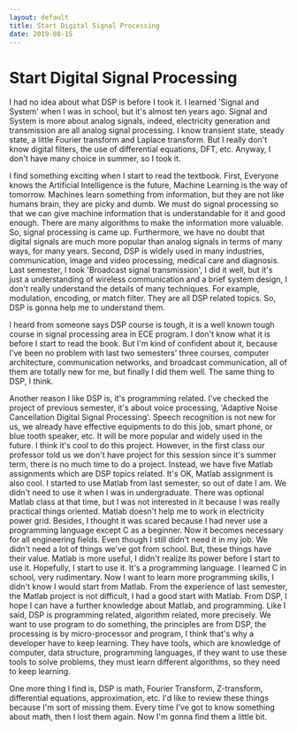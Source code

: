 ```yaml
---
layout: default
title: Start Digital Signal Processing
date: 2019-08-15
---
```




# Start Digital Signal Processing

I had no idea about what DSP is before I took it. I learned 'Signal and System' when I was in school, but it's almost ten years ago. Signal and System is more about analog signals, indeed, electricity generation and transmission are all analog signal processing. I know transient state, steady state, a little Fourier transform and Laplace transform. But I really don't know digital filters, the use of differential equations, DFT, etc. Anyway, I don't have many choice in summer, so I took it.

I find something exciting when I start to read the textbook. First, Everyone knows the Artificial Intelligence is the future, Machine Learning is the way of tomorrow.  Machines learn something from information, but they are not like humans brain, they are picky and dumb. We must do signal processing so that we can give machine information that is understandable for it and good enough. There are many algorithms to make the information more valuable. So, signal processing is came up. Furthermore, we have no doubt that digital signals are much more popular than analog signals in terms of many ways, for many years. Second, DSP is widely used in many industries, communication, image and video processing, medical care and diagnosis. Last semester, I took 'Broadcast signal transmission', I did it well, but it's just a understanding of wireless communication and a brief system design, I don't really understand the details of many techniques. For example, modulation, encoding, or match filter. They are all DSP related topics. So, DSP is gonna help me to understand them.

I heard from someone says DSP course is tough, it is a well known tough course in signal processing area in ECE program. I don't know what it is before I start to read the book. But I'm kind of confident about it, because I've been no problem with last two semesters' three courses, computer architecture, communication networks, and broadcast communication, all of them are totally new for me, but finally I did them well. The same thing to DSP, I think.

Another reason I like DSP is, it's programming related. I've checked the project of previous semester, it's about voice processing, 'Adaptive Noise Cancellation Digital Signal Processing'. Speech recognition is not new for us, we already have effective equipments to do this job, smart phone, or blue tooth speaker, etc. It will be more popular and widely used in the future. I think it's cool to do this project. However, in the first class our professor told us we don't have project for this session since it's summer term, there is no much time to do a project. Instead, we have five Matlab assignments which are DSP topics related. It's OK, Matlab assignment is also cool. I started to use Matlab from last semester, so out of date I am. We didn't need to use it when I was in undergraduate. There was optional Matlab class at that time, but I was not interested in it because I was really practical things oriented. Matlab doesn't help me to work in electricity power grid. Besides, I thought it was scared because I had never use a programming language except C as a beginner. Now it becomes necessary for all engineering fields. Even though I still didn't need it in my job. We didn't need a lot of things we've got from school. But, these things have their value. Matlab is more useful, I didn't realize its power before I start to use it. Hopefully, I start to use it. It's a programming language. I learned C in school, very rudimentary. Now I want to learn more programming skills, I didn't know I would start from Matlab. From the experience of last semester, the Matlab project is not difficult, I had a good start with Matlab. From DSP, I hope I can have a further knowledge about Matlab, and programming. Like I said, DSP is programming related, algorithm related, more precisely.  We want to use program to do something, the principles are from DSP, the processing is by micro-processor and program, I think that's why a developer have to keep learning. They have tools, which are knowledge of computer, data structure, programming languages, if they want to use these tools to solve problems, they must learn different algorithms, so they need to keep learning. 

One more thing I find is, DSP is math, Fourier Transform, Z-transform, differential equations, approximation, etc. I'd like to review these things because I'm sort of missing them. Every time I've got to know something about math, then I lost them again. Now I'm gonna find them a little bit.